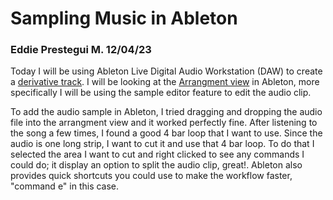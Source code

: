 # Sampling Music in Ableton 
### Eddie Prestegui M. 12/04/23
Today I will be using Ableton Live Digital Audio Workstation (DAW) to create a [derivative track](https://support.easysong.com/hc/en-us/articles/360039412313-What-is-a-Derivative-Work-#:~:text=A%20%22derivative%20work%22%20is%20any,to%20the%20melody%20or%20lyrics.). I will be looking at the [Arrangment view](https://www.ableton.com/en/manual/arrangement-view/) in Ableton, more specifically I will be using the sample editor feature to edit the audio clip. 

To add the audio sample in Ableton, I tried dragging and dropping the audio file into the arrangment view and it worked perfectly fine. After listening to the song a few times, I found a good 4 bar loop that I want to use. Since the audio is one long strip, I want to cut it and use that 4 bar loop. To do that I selected the area I want to cut and right clicked to see any commands I could do; it display an option to split the audio clip, great!. Ableton also provides quick shortcuts you could use to make the workflow faster, "command e" in this case.   

